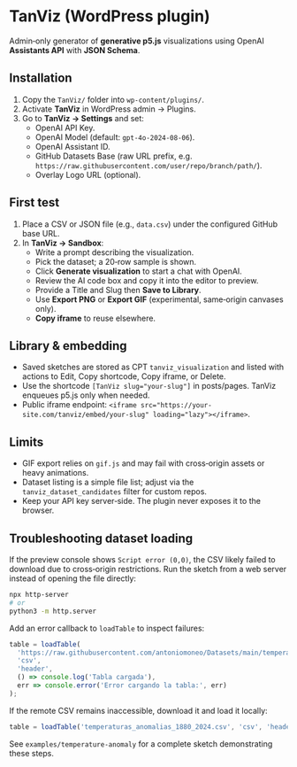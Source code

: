 # TanViz (WordPress plugin)

Admin‑only generator of **generative p5.js** visualizations using OpenAI **Assistants API** with **JSON Schema**.

## Installation
1. Copy the `TanViz/` folder into `wp-content/plugins/`.
2. Activate **TanViz** in WordPress admin → Plugins.
3. Go to **TanViz → Settings** and set:
   - OpenAI API Key.
   - OpenAI Model (default: `gpt-4o-2024-08-06`).
   - OpenAI Assistant ID.
   - GitHub Datasets Base (raw URL prefix, e.g. `https://raw.githubusercontent.com/user/repo/branch/path/`).
   - Overlay Logo URL (optional).

## First test
1. Place a CSV or JSON file (e.g., `data.csv`) under the configured GitHub base URL.
2. In **TanViz → Sandbox**:
   - Write a prompt describing the visualization.
   - Pick the dataset; a 20‑row sample is shown.
   - Click **Generate visualization** to start a chat with OpenAI.
   - Review the AI code box and copy it into the editor to preview.
   - Provide a Title and Slug then **Save to Library**.
   - Use **Export PNG** or **Export GIF** (experimental, same‑origin canvases only).
   - **Copy iframe** to reuse elsewhere.

## Library & embedding
- Saved sketches are stored as CPT `tanviz_visualization` and listed with actions to Edit, Copy shortcode, Copy iframe, or Delete.
- Use the shortcode `[TanViz slug="your-slug"]` in posts/pages. TanViz enqueues p5.js only when needed.
- Public iframe endpoint: `<iframe src="https://your-site.com/tanviz/embed/your-slug" loading="lazy"></iframe>`.

## Limits
- GIF export relies on `gif.js` and may fail with cross‑origin assets or heavy animations.
- Dataset listing is a simple file list; adjust via the `tanviz_dataset_candidates` filter for custom repos.
- Keep your API key server‑side. The plugin never exposes it to the browser.

## Troubleshooting dataset loading

If the preview console shows `Script error (0,0)`, the CSV likely failed to download due to cross‑origin restrictions. Run the sketch from a web server instead of opening the file directly:

```bash
npx http-server
# or
python3 -m http.server
```

Add an error callback to `loadTable` to inspect failures:

```javascript
table = loadTable(
  'https://raw.githubusercontent.com/antoniomoneo/Datasets/main/temperaturas_anomalias_1880_2024.csv',
  'csv',
  'header',
  () => console.log('Tabla cargada'),
  err => console.error('Error cargando la tabla:', err)
);
```

If the remote CSV remains inaccessible, download it and load it locally:

```javascript
table = loadTable('temperaturas_anomalias_1880_2024.csv', 'csv', 'header');
```

See `examples/temperature-anomaly` for a complete sketch demonstrating these steps.
